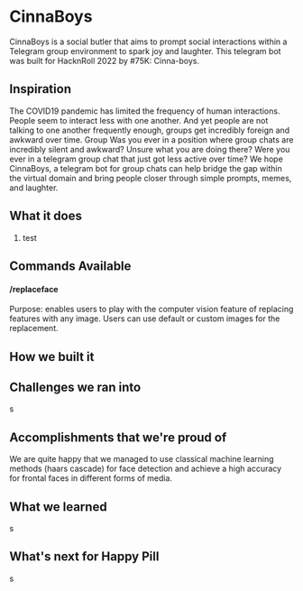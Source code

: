 # CinnaBoys
CinnaBoys is a social butler that aims to prompt social interactions within a Telegram group environment to spark joy and laughter. This telegram bot was built for HacknRoll 2022 by #75K: Cinna-boys.


## Inspiration
The COVID19 pandemic has limited the frequency of human interactions. People seem to interact less with one another. And yet people are not talking to one another frequently enough, groups get incredibly foreign and awkward over time. Group Was you ever in a position where group chats are incredibly silent and awkward? Unsure what you are doing there? Were you ever in a telegram group chat that just got less active over time? We hope CinnaBoys, a telegram bot for group chats can help bridge the gap within the virtual domain and bring people closer through simple prompts, memes, and laughter. 


## What it does
1. test



## Commands Available 

#### /replaceface
Purpose: enables users to play with the computer vision feature of replacing features with any image. Users can use default or custom images for the replacement.



## How we built it


## Challenges we ran into
s
## Accomplishments that we're proud of
We are quite happy that we managed to use classical machine learning methods (haars cascade) for face detection and achieve a high accuracy for frontal faces in different forms of media.



## What we learned
s
## What's next for Happy Pill
s